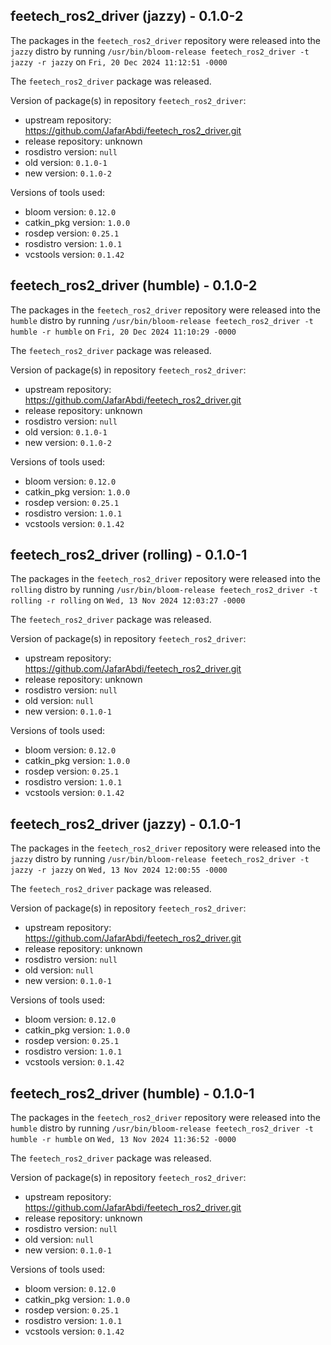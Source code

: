 ## feetech_ros2_driver (jazzy) - 0.1.0-2

The packages in the `feetech_ros2_driver` repository were released into the `jazzy` distro by running `/usr/bin/bloom-release feetech_ros2_driver -t jazzy -r jazzy` on `Fri, 20 Dec 2024 11:12:51 -0000`

The `feetech_ros2_driver` package was released.

Version of package(s) in repository `feetech_ros2_driver`:

- upstream repository: https://github.com/JafarAbdi/feetech_ros2_driver.git
- release repository: unknown
- rosdistro version: `null`
- old version: `0.1.0-1`
- new version: `0.1.0-2`

Versions of tools used:

- bloom version: `0.12.0`
- catkin_pkg version: `1.0.0`
- rosdep version: `0.25.1`
- rosdistro version: `1.0.1`
- vcstools version: `0.1.42`


## feetech_ros2_driver (humble) - 0.1.0-2

The packages in the `feetech_ros2_driver` repository were released into the `humble` distro by running `/usr/bin/bloom-release feetech_ros2_driver -t humble -r humble` on `Fri, 20 Dec 2024 11:10:29 -0000`

The `feetech_ros2_driver` package was released.

Version of package(s) in repository `feetech_ros2_driver`:

- upstream repository: https://github.com/JafarAbdi/feetech_ros2_driver.git
- release repository: unknown
- rosdistro version: `null`
- old version: `0.1.0-1`
- new version: `0.1.0-2`

Versions of tools used:

- bloom version: `0.12.0`
- catkin_pkg version: `1.0.0`
- rosdep version: `0.25.1`
- rosdistro version: `1.0.1`
- vcstools version: `0.1.42`


## feetech_ros2_driver (rolling) - 0.1.0-1

The packages in the `feetech_ros2_driver` repository were released into the `rolling` distro by running `/usr/bin/bloom-release feetech_ros2_driver -t rolling -r rolling` on `Wed, 13 Nov 2024 12:03:27 -0000`

The `feetech_ros2_driver` package was released.

Version of package(s) in repository `feetech_ros2_driver`:

- upstream repository: https://github.com/JafarAbdi/feetech_ros2_driver.git
- release repository: unknown
- rosdistro version: `null`
- old version: `null`
- new version: `0.1.0-1`

Versions of tools used:

- bloom version: `0.12.0`
- catkin_pkg version: `1.0.0`
- rosdep version: `0.25.1`
- rosdistro version: `1.0.1`
- vcstools version: `0.1.42`


## feetech_ros2_driver (jazzy) - 0.1.0-1

The packages in the `feetech_ros2_driver` repository were released into the `jazzy` distro by running `/usr/bin/bloom-release feetech_ros2_driver -t jazzy -r jazzy` on `Wed, 13 Nov 2024 12:00:55 -0000`

The `feetech_ros2_driver` package was released.

Version of package(s) in repository `feetech_ros2_driver`:

- upstream repository: https://github.com/JafarAbdi/feetech_ros2_driver.git
- release repository: unknown
- rosdistro version: `null`
- old version: `null`
- new version: `0.1.0-1`

Versions of tools used:

- bloom version: `0.12.0`
- catkin_pkg version: `1.0.0`
- rosdep version: `0.25.1`
- rosdistro version: `1.0.1`
- vcstools version: `0.1.42`


## feetech_ros2_driver (humble) - 0.1.0-1

The packages in the `feetech_ros2_driver` repository were released into the `humble` distro by running `/usr/bin/bloom-release feetech_ros2_driver -t humble -r humble` on `Wed, 13 Nov 2024 11:36:52 -0000`

The `feetech_ros2_driver` package was released.

Version of package(s) in repository `feetech_ros2_driver`:

- upstream repository: https://github.com/JafarAbdi/feetech_ros2_driver.git
- release repository: unknown
- rosdistro version: `null`
- old version: `null`
- new version: `0.1.0-1`

Versions of tools used:

- bloom version: `0.12.0`
- catkin_pkg version: `1.0.0`
- rosdep version: `0.25.1`
- rosdistro version: `1.0.1`
- vcstools version: `0.1.42`



